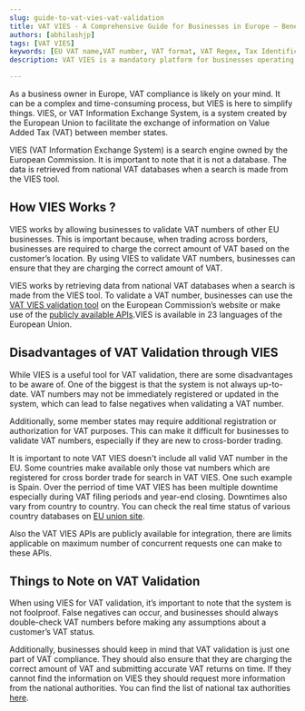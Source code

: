 ```yaml
---
slug: guide-to-vat-vies-vat-validation
title: VAT VIES - A Comprehensive Guide for Businesses in Europe – Benefits, Disadvantages, and Things to Note
authors: [abhilashjp]
tags: [VAT VIES]
keywords: [EU VAT name,VAT number, VAT format, VAT Regex, Tax Identification number local name]
description: VAT VIES is a mandatory platform for businesses operating in the EU that engage in intra-Community supplies of goods and services and distance selling. This guide provides an overview of its purpose, benefits, disadvantages, registration process, compliance requirements, and things to note

---
```

As a business owner in Europe, VAT compliance is likely on your mind. It can be a complex and time-consuming process, but VIES is here to simplify things. VIES, or VAT Information Exchange System, is a system created by the European Union to facilitate the exchange of information on Value Added Tax (VAT) between member states. 

VIES (VAT Information Exchange System) is a search engine owned by the European Commission. It is important to note that it is not a database. The data is retrieved from national VAT databases when a search is made from the VIES tool.

## How VIES Works ? 

VIES works by allowing businesses to validate VAT numbers of other EU businesses. This is important because, when trading across borders, businesses are required to charge the correct amount of VAT based on the customer’s location. By using VIES to validate VAT numbers, businesses can ensure that they are charging the correct amount of VAT.

VIES works by retrieving data from national VAT databases when a search is made from the VIES tool. To validate a VAT number, businesses can use the [VAT VIES validation tool](https://ec.europa.eu/taxation_customs/vies/#/vat-validation) on the European Commission’s website or make use of the [publicly available APIs](https://ec.europa.eu/taxation_customs/vies/#/technical-information).VIES is available in 23 languages of the European Union.

## Disadvantages of VAT Validation through VIES

While VIES is a useful tool for VAT validation, there are some disadvantages to be aware of. One of the biggest is that the system is not always up-to-date. VAT numbers may not be immediately registered or updated in the system, which can lead to false negatives when validating a VAT number.

Additionally, some member states may require additional registration or authorization for VAT purposes. This can make it difficult for businesses to validate VAT numbers, especially if they are new to cross-border trading.

It is important to note VAT VIES doesn't include all valid VAT number in the EU. Some countries make available only those vat numbers which are registered for cross border trade for search in VAT VIES. One such example is Spain. 
Over the perriod of time VAT VIES has been multiple downtime especially during VAT filing periods and year-end closing. Downtimes also vary from country to country. You can check the real time status of various country databases on [EU union site](https://ec.europa.eu/taxation_customs/vies/#/self-monitoring).

Also the VAT VIES APIs are publicly available for integration, there are limits applicable on maximum number of concurrent requests one can make to these APIs. 



## Things to Note on VAT Validation

When using VIES for VAT validation, it’s important to note that the system is not foolproof. False negatives can occur, and businesses should always double-check VAT numbers before making any assumptions about a customer’s VAT status.

Additionally, businesses should keep in mind that VAT validation is just one part of VAT compliance. They should also ensure that they are charging the correct amount of VAT and submitting accurate VAT returns on time.
If they cannot find the information on VIES they should request more information from the national authorities. You can find the list of national tax authorities [here](https://taxation-customs.ec.europa.eu/national-tax-websites_en).
